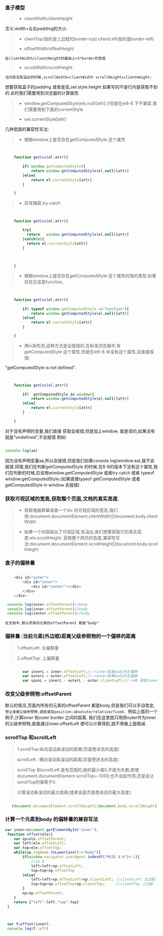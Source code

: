 ### 盒子模型

> - clientWidth/clientHeight

  含义:width+左右padding的大小.

> - clientTop(指的是上边框的border-top)  clientLeft(指的是border-left)

> - offsetWidth/offsetHeight 
   
    在clientWidth/clientHeight的基础上+2*border的宽度

> - scrollWidth/scrollHeight

    当内容没有溢出的时候,scrollWidth=clientWidth scrollHeight=clientHeight;

想要获取盒子的padding 或者是高,oel.style.height 如果写的不是行内是获取不到的.此时我们需要用到浏览器的计算属性

> - window.getComputedStyle(ele,null)[attr] //但是在ie6-8 下不兼容.我们需要用到下面的currentStyle

> - oel.currentStyle[attr]



几种思路的兼容性写法:

> - 根据window上是否存在getComputedStyle 这个属性 

```javascript


    function getCss(el,attr){
    
        if( window.getComputedStyle){
            return window.getComputedStyle(el,null)[attr]
        }else{
            return el.currentStyle[attr]
        }

    }


```

> - 异常捕获,try catch

```javascript

    
    function getCss(el,attr){

        try{
          return   window.getComputedStyle(el,null)[attr]
        }catch(e){
          return el.currentStyle[attr]
        }
    
        

    }


```

> - 根据window上是否存在getComputedStyle 这个属性的值的类型,如果存在应该是function,

```javascript

    
    function getCss(el,attr){
    
        if( typeof window.getComputedStyle =="function"){
            return window.getComputedStyle(el,null)[attr]
        }else{
            return el.currentStyle[attr]
        }

    }


```

> - 用in来检测,这种方法是会报错的,在标准浏览器中,有getComputedStyle 这个属性,但是在ie6-8 中没有这个属性,会直接报错:

"getComputedStyle is not defined".

```javascript

    
    function getCss(el,attr){
    
        if(  getComputedStyle in window){
            return window.getComputedStyle(el,null)[attr]
        }else{
            return el.currentStyle[attr]
        }

    }


```

对于没有声明的变量,我们直接 获取会报错,但是加上window. 就是读的,如果没有就是"undefined",不会报错.例如:

```javascript

console.log(aa)

```

因为没有声明变量aa,所以会报错,但是我们如果console.log(window.aa),就不会报错.同理,我们在判断getComputedStyle 的时候,在6-8的版本下没有这个属性,我们在判断的时候,应该用window.getComputedStyle 或者try catch 或者 typeof window.getComputedStyle.(如果直接typeof getComputedStyle 或者 getComputedStyle in window 会报错)



### 获取可视区域的宽高,获取整个页面,文档的真实高度.

> - 获取电脑屏幕或者一个div 的可视区域的宽高,我们用:document.documentElement.clientWidth||document.body.clientWidth

> - 如果一个内容超出了可视区域,有溢出,我们想要获取它的真实高度:ele.scrollHeight.
    获取整个网页的高度,兼容性写法:document.documentElement.scrollHeight||document.body.scrollHeight



### 盒子的偏移量 

```javascript

    <div id="outer">
		<div id="inner">
			<div id="center"></div>
		</div>
	</div>

 console.log(outer.offsetParent)//body
 console.log(inner.offsetParent)//body
 console.log(center.offsetParent)//body

```

`在文档中,默认所有的元素的offsetParent 都是"body"`

### 偏移量 :当前元素(外边框)距离父级参照物的一个偏移的距离

> 1.offsetLeft: 左偏移量

> 2.offsetTop: 上偏移量

```javascript

        var innerL = inner.offsetLeft;//->inner距离body的左偏移
        var outerL = outer.offsetLeft;//->outer距离body的左偏移
        var spanL = innerL - outerL - outer.clientLeft;//->40 获取inner的外边框距离outer的内边框的左偏移


```

### 改变父级参照物:offsetParent 

默认的情况,页面内所有的元素的offsetParent 都是body,但是我们可以手动改变,`想让谁做父级参照物,就给谁加position:absolute/relative/fixed. `例如上面的一个例子,计算inner 和outer border 之间的距离. 我们在这里就只用把outer作为inner的父级参照物,直接通过inner.offsetLeft 便可以计算得到,就不用像上面相减.

### scrollTop 和scrollLeft  

> 1.scrollTop:纵向滚动条滚动的距离(页面卷进去的高度)

> scrollLeft : 横向滚动条滚动的距离(页面卷进去的高度)

> scrollTop 和scrollLeft 是有范围的,她的最小值0,不能为负数,即使document.documentElement.scrollTop=-1000;也不会起作用,还是会让scrollTop的值等于0.

> 计算滚动条滚动的最大距离(或者说是页面卷进去的最大高度):

```javascript
 
   (document.documentElement.scrollHeight||document.body.scrollHeight)-(document.documentElement.clientHeight||document.body.clientHeight)

```

### 计算一个元素到body 的偏移量的兼容写法


```javascript
var inner=document.getElementById("inner");
 function offset(ele){
    var op=ele.offsetParent;
    var left=ele.offsetLeft;
    var top=ele.offsetTop;
    while(op.tagName.toLowerCase()!="body"){
        if(window.navigator.userAgent.indexOf("MSIE 8.0")>-1){
            //ie 8
            left=left+op.offsetLeft;
            top=top+op.offsetTop
        }else{
            left=left+op.offsetLeft+op.clientLeft; //clientLeft 左边框
            top=top+op.offsetTop+op.clientTop;     //clientTop 上边框
        }
        op=op.offsetParent;
    }
    return {"left":left,"top":top}
 }
 


 var f=offset(inner);
 console.log(f.left)



```




